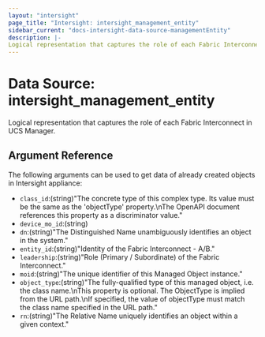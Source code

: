```yaml
---
layout: "intersight"
page_title: "Intersight: intersight_management_entity"
sidebar_current: "docs-intersight-data-source-managementEntity"
description: |-
Logical representation that captures the role of each Fabric Interconnect in UCS Manager.
---
```


# Data Source: intersight_management_entity
Logical representation that captures the role of each Fabric Interconnect in UCS Manager.
## Argument Reference
The following arguments can be used to get data of already created objects in Intersight appliance:
* `class_id`:(string)"The concrete type of this complex type. Its value must be the same as the 'objectType' property.\nThe OpenAPI document references this property as a discriminator value."
* `device_mo_id`:(string)
* `dn`:(string)"The Distinguished Name unambiguously identifies an object in the system."
* `entity_id`:(string)"Identity of the Fabric Interconnect - A/B."
* `leadership`:(string)"Role (Primary / Subordinate) of the Fabric Interconnect."
* `moid`:(string)"The unique identifier of this Managed Object instance."
* `object_type`:(string)"The fully-qualified type of this managed object, i.e. the class name.\nThis property is optional. The ObjectType is implied from the URL path.\nIf specified, the value of objectType must match the class name specified in the URL path."
* `rn`:(string)"The Relative Name uniquely identifies an object within a given context."
